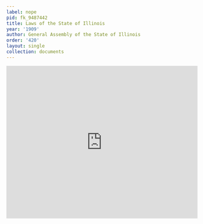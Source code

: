 ```yaml
---
label: nope
pid: fk_9487442
title: Laws of the State of Illinois
year: '1909'
author: General Assembly of the State of Illinois
order: '420'
layout: single
collection: documents
---
```

<iframe src="https://northwestern.app.box.com/embed/s/6avi5m7tyaoqhgf9fi69levf8pxbxpdh?sortColumn=date&view=list" width="500" height="400" frameborder="0" allowfullscreen webkitallowfullscreen msallowfullscreen></iframe>
